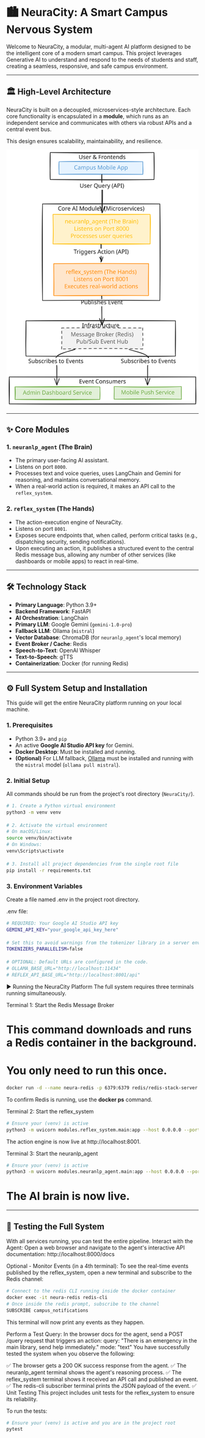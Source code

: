 # 🏙️ NeuraCity: A Smart Campus Nervous System

Welcome to NeuraCity, a modular, multi-agent AI platform designed to be the intelligent core of a modern smart campus. This project leverages Generative AI to understand and respond to the needs of students and staff, creating a seamless, responsive, and safe campus environment.

---

## 🏛️ High-Level Architecture

NeuraCity is built on a decoupled, microservices-style architecture. Each core functionality is encapsulated in a **module**, which runs as an independent service and communicates with others via robust APIs and a central event bus.

This design ensures scalability, maintainability, and resilience.

![System Architecture](diagram.svg)

---

## ✨ Core Modules

### 1. **`neuranlp_agent` (The Brain)**
*   The primary user-facing AI assistant.
*   Listens on port `8000`.
*   Processes text and voice queries, uses LangChain and Gemini for reasoning, and maintains conversational memory.
*   When a real-world action is required, it makes an API call to the `reflex_system`.

### 2. **`reflex_system` (The Hands)**
*   The action-execution engine of NeuraCity.
*   Listens on port `8001`.
*   Exposes secure endpoints that, when called, perform critical tasks (e.g., dispatching security, sending notifications).
*   Upon executing an action, it publishes a structured event to the central Redis message bus, allowing any number of other services (like dashboards or mobile apps) to react in real-time.

---

## 🛠️ Technology Stack

*   **Primary Language**: Python 3.9+
*   **Backend Framework**: FastAPI
*   **AI Orchestration**: LangChain
*   **Primary LLM**: Google Gemini (`gemini-1.0-pro`)
*   **Fallback LLM**: Ollama (`mistral`)
*   **Vector Database**: ChromaDB (for `neuranlp_agent`'s local memory)
*   **Event Broker / Cache**: Redis
*   **Speech-to-Text**: OpenAI Whisper
*   **Text-to-Speech**: gTTS
*   **Containerization**: Docker (for running Redis)

---

## ⚙️ Full System Setup and Installation

This guide will get the entire NeuraCity platform running on your local machine.

### 1. Prerequisites

*   Python 3.9+ and `pip`
*   An active **Google AI Studio API key** for Gemini.
*   **Docker Desktop**: Must be installed and running.
*   **(Optional)** For LLM fallback, [Ollama](https://ollama.com/) must be installed and running with the `mistral` model (`ollama pull mistral`).

### 2. Initial Setup

All commands should be run from the project's root directory (`NeuraCity/`).

```bash
# 1. Create a Python virtual environment
python3 -m venv venv

# 2. Activate the virtual environment
# On macOS/Linux:
source venv/bin/activate
# On Windows:
venv\Scripts\activate

# 3. Install all project dependencies from the single root file
pip install -r requirements.txt
```

### 3. Environment Variables
Create a file named .env in the project root directory.

.env file:

```bash
# REQUIRED: Your Google AI Studio API key
GEMINI_API_KEY="your_google_api_key_here"

# Set this to avoid warnings from the tokenizer library in a server environment
TOKENIZERS_PARALLELISM=false

# OPTIONAL: Default URLs are configured in the code.
# OLLAMA_BASE_URL="http://localhost:11434"
# REFLEX_API_BASE_URL="http://localhost:8001/api"
```

▶️ Running the NeuraCity Platform
The full system requires three terminals running simultaneously.

Terminal 1: Start the Redis Message Broker
# This command downloads and runs a Redis container in the background.
# You only need to run this once.
```bash
docker run -d --name neura-redis -p 6379:6379 redis/redis-stack-server:latest
```
To confirm Redis is running, use the **docker ps** command.

Terminal 2: Start the reflex_system
```bash
# Ensure your (venv) is active
python3 -m uvicorn modules.reflex_system.main:app --host 0.0.0.0 --port 8001 --reload
```
The action engine is now live at http://localhost:8001.

Terminal 3: Start the neuranlp_agent
```bash
# Ensure your (venv) is active
python3 -m uvicorn modules.neuranlp_agent.main:app --host 0.0.0.0 --port 8000 --reload
```

# The AI brain is now live.

---

## 🧪 Testing the Full System
With all services running, you can test the entire pipeline.
Interact with the Agent:
Open a web browser and navigate to the agent's interactive API documentation:
http://localhost:8000/docs

Optional - Monitor Events (in a 4th terminal):
To see the real-time events published by the reflex_system, open a new terminal and subscribe to the Redis channel:

```bash
# Connect to the redis CLI running inside the docker container
docker exec -it neura-redis redis-cli
# Once inside the redis prompt, subscribe to the channel
SUBSCRIBE campus_notifications
```
This terminal will now print any events as they happen.

Perform a Test Query:
In the browser docs for the agent, send a POST /query request that triggers an action:
query: "There is an emergency in the main library, send help immediately."
mode: "text"
You have successfully tested the system when you observe the following:

✅ The browser gets a 200 OK success response from the agent.
✅ The neuranlp_agent terminal shows the agent's reasoning process.
✅ The reflex_system terminal shows it received an API call and published an event.
✅ The redis-cli subscriber terminal prints the JSON payload of the event.
✅ Unit Testing
This project includes unit tests for the reflex_system to ensure its reliability.

To run the tests:
```bash
# Ensure your (venv) is active and you are in the project root
pytest
```
